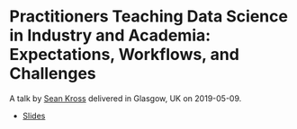 #  Practitioners Teaching Data Science in Industry and Academia: Expectations, Workflows, and Challenges

A talk by [Sean Kross](https://seankross.com/) delivered in Glasgow, UK on 2019-05-09.

- [Slides](https://github.com/seankross/chi-2019-talk/blob/master/chi-2019-talk.pdf)
